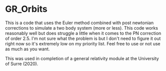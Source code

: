 # GR_Orbits

This is a code that uses the Euler method combined with post newtonian corrections to simulate a two body system (more or less). This code works reasonably well but does struggle a little when it comes to the PN correction of order 2.5. I'm not sure what the problem is but I don't need to figure it out right now so it's extremely low on my priority list. Feel free to use or not use as much as you want. 

This was used in completion of a general relativity module at the University of Surre (2020). 
